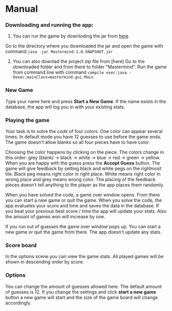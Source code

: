 # Manual

### Downloading and running the app:

1) You can run the game by downloding the jar from [here](https://github.com/TuuliTG/Ohte/releases/tag/v.2.0)

Go to the directory where you downloaded the jar and open the game with command `java -jar Mastermind-1.0-SNAPSHOT.jar`

2) You can also downlad the project zip file from [here]
Go to the downloaded folder and from there to folder "Mastermind". 
Run the game from command line with command `compile exec:java -Dexec.mainClass=mastermind.gui.Main` 


### New Game
Type your name here and press **Start a New Game**. If the name exists in the database, the app will log you in with your existing stats. 

### Playing the game
Your task is to solve the *code* of four colors. One color can appear several times. In default mode you have 12 guesses to use before the game ends. 
The game doesn't allow blanks so all four pieces have to have color. 

Choosing the color happens by clicking on the piece. The colors change in this order: grey (blank) -> black -> white -> blue -> red -> green -> yellow.
When you are happy with the guess press the **Accept Guess** button. The game will give feedback by setting black and white pegs on the rightmost tile. Black peg means right color in right place. White means right color in wrong place and grey means wrong color. The placing of the feedback pieces doesn't tell anything to the player as the app places them randomly. 

When you have solved the code, a game over window opens. From there you can start a new game or quit the game. When you solve the code, the app evaluates your score and time and saves the data in the database. If you beat your previous best score / time the app will update your stats. Also the amount of games won will increase by one.

If you run out of guesses the game over window pops up. You can start a new game or quit the game from there. The app doesn't update any stats. 

### Score board
In the options scene you can view the game stats. All played games will be shown in descending order by score. 

### Options

You can change the amount of guesses allowed here. The default amount of guesses is 12. If you change the settings and click **start a new game** button a new game will start and the size of the game board will change accordingly. 